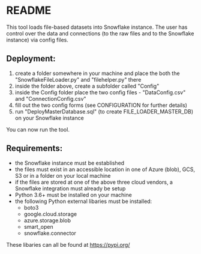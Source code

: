 # README

This tool loads file-based datasets into Snowflake instance. The user has control over the data and connections (to the raw files and to the Snowflake instance) via config files.



## Deployment:
  1. create a folder somewhere in your machine and place the both the "SnowflakeFileLoader.py" and "filehelper.py" there
  2. inside the folder above, create a subfolder called "Config"
  3. inside the Config folder place the two config files - "DataConfig.csv" and "ConnectionConfig.csv"
  4. fill out the two config forms (see CONFIGURATION for further details)
  5. run "DeployMasterDatabase.sql" (to create FILE_LOADER_MASTER_DB) on your Snowflake instance
  
You can now run the tool.
 
 

## Requirements:
  - the Snowflake instance must be established
  - the files must exist in an accessible location in one of Azure (blob), GCS, S3 or in a folder on your local machine
  - if the files are stored at one of the above three cloud vendors, a Snowflake integration must already be setup
  - Python 3.6+ must be installed on your machine
  - the following Python external libaries must be installed:
    - boto3
    - google.cloud.storage
    - azure.storage.blob
    - smart_open
    - snowflake.connector

These libaries can all be found at https://pypi.org/
